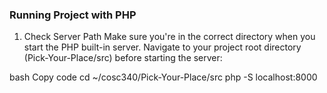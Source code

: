 ### Running Project with PHP

1. Check Server Path
   Make sure you're in the correct directory when you start the PHP built-in server. Navigate to your project root directory (Pick-Your-Place/src) before starting the server:

bash
Copy code
cd ~/cosc340/Pick-Your-Place/src
php -S localhost:8000

